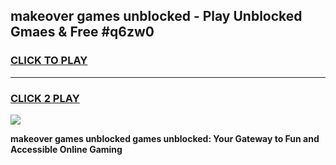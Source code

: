 
## makeover games unblocked - Play Unblocked Gmaes & Free #q6zw0
<h3>
<a href="https://premium.freeplayer.one?title=makeover_games_unblocked&ref=01M">CLICK TO PLAY</a></h3>
<hr>

<h3>
<a href="https://premium.freeplayer.one?title=makeover_games_unblocked&ref=01M">CLICK 2 PLAY</a>
  
</h3>

<a href="https://premium.freeplayer.one?title=makeover_games_unblocked&ref=01M"><img src="https://clearcache.store/games.png"></a>


**makeover games unblocked games unblocked: Your Gateway to Fun and Accessible Online Gaming**
